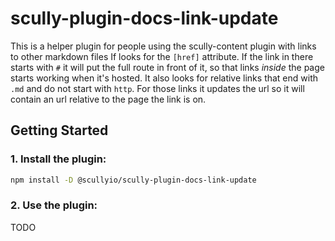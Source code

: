 # scully-plugin-docs-link-update

This is a helper plugin for people using the scully-content plugin with links to other markdown files
If looks for the `[href]` attribute. If the link in there starts with `#` it will put the full route in front of it, so that links _inside_ the page starts working when it's hosted.
It also looks for relative links that end with `.md` and do not start with `http`. For those links it updates the url so it will contain an url relative to the page the link is on.

## Getting Started

### 1. Install the plugin:

```bash
npm install -D @scullyio/scully-plugin-docs-link-update
```

### 2. Use the plugin:

TODO
